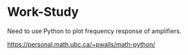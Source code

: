 # Work-Study

Need to use Python to plot frequency response of amplifiers. 


https://personal.math.ubc.ca/~pwalls/math-python/
